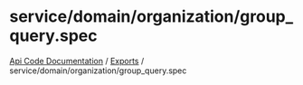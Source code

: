 # service/domain/organization/group\_query.spec
 
[Api Code Documentation](../README.md) / [Exports](../modules.md) / service/domain/organization/group\_query.spec
